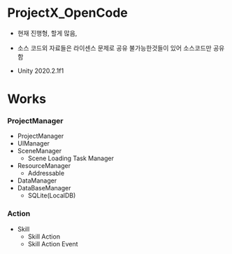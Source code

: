 # ProjectX_OpenCode
- 현재 진행형, 할게 많음,
- 소스 코드외 자료들은 라이센스 문제로 공유 불가능한것들이 있어 소스코드만 공유함

- Unity 2020.2.1f1

# Works

### ProjectManager
- ProjectManager
- UIManager
- SceneManager
	- Scene Loading Task Manager
- ResourceManager
	- Addressable
- DataManager
- DataBaseManager
	- SQLite(LocalDB)  

### Action
- Skill
	- Skill Action
	- Skill Action Event
